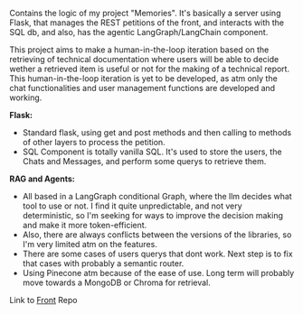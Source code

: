 Contains the logic of my project "Memories".
It's basically a server using Flask, that manages the REST petitions of the front, and interacts with the SQL db, and also, has the agentic LangGraph/LangChain component.

This project aims to make a human-in-the-loop iteration based on the retrieving of technical documentation where users will be able to decide wether a retrieved item is useful or not for the making of a technical report. This human-in-the-loop iteration is yet to be developed, as atm only the chat functionalities and user management functions are developed and working.

**Flask:**
- Standard flask, using get and post methods and then calling to methods of other layers to process the petition.
- SQL Component is totally vanilla SQL. It's used to store the users, the Chats and Messages, and perform some querys to retrieve them.

**RAG and Agents:**
- All based in a LangGraph conditional Graph, where the llm decides what tool to use or not. I find it quite unpredictable, and not very deterministic, so I'm seeking for ways to improve the decision making and make it more token-efficient.
- Also, there are always conflicts between the versions of the libraries, so I'm very limited atm on the features.
- There are some cases of users querys that dont work. Next step is to fix that cases with probably a semantic router.
- Using Pinecone atm because of the ease of use. Long term will probably move towards a MongoDB or Chroma for retrieval.

Link to [Front](https://github.com/yaxfer1/Memories-Back) Repo
